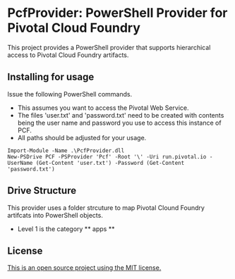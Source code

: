 # PcfProvider: PowerShell Provider for Pivotal Cloud Foundry

This project provides a PowerShell provider that supports hierarchical access to Pivotal Cloud Foundry artifacts. 

## Installing for usage
Issue the following PowerShell commands.
* This assumes you want to access the Pivotal Web Service.
* The files 'user.txt' and 'password.txt' need to be created with contents being the user name and password you use to access this instance of PCF.
* All paths should be adjusted for your usage.
```
Import-Module -Name .\PcfProvider.dll
New-PSDrive PCF -PSProvider 'Pcf' -Root '\' -Uri run.pivotal.io -UserName (Get-Content 'user.txt') -Password (Get-Content 'password.txt')
```
## Drive Structure
This provider uses a folder strcuture to map Pivotal Clound Foundry artifcats into PowerShell objects.
* Level 1 is the category
** apps
** 

## License
[This is an open source project using the MIT license.](docs/LICENSE.md)
